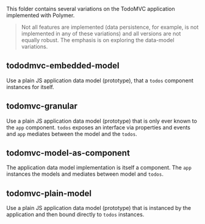 This folder contains several variations on the TodoMVC application implemented with Polymer.

> Not all features are implemented (data persistence, for example, is not implemented in any of these variations) and all versions are not equally robust. The emphasis is on exploring the data-model variations.

## tododmvc-embedded-model

Use a plain JS application data model (prototype), that a `todos` component instances for itself.

## todomvc-granular

Use a plain JS application data model (prototype) that is only ever known to the `app` component. `todos` exposes an interface via properties and events and `app` mediates between the model and the `todos`.

## todomvc-model-as-component

The application data model implementation is itself a component. The `app` instances the models and mediates between model and `todos`.

## todomvc-plain-model

Use a plain JS application data model (prototype) that is instanced by the application and then bound directly to `todos` instances.
